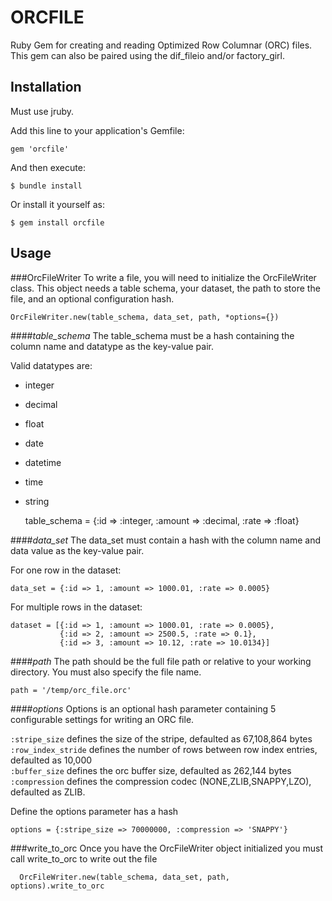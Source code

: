# ORCFILE
Ruby Gem for creating and reading Optimized Row Columnar (ORC) files.
This gem can also be paired using the dif_fileio and/or factory_girl.

## Installation
Must use jruby.

Add this line to your application's Gemfile:

    gem 'orcfile'

And then execute:

    $ bundle install

Or install it yourself as:

    $ gem install orcfile

## Usage
###OrcFileWriter
To write a file, you will need to initialize the OrcFileWriter class.
This object needs a table schema, your dataset, the path to store the file, and an optional configuration hash.
    
    OrcFileWriter.new(table_schema, data_set, path, *options={}) 
####*table_schema*
The table_schema must be a hash containing the column name and datatype as the key-value pair.
      
Valid datatypes are:    
- integer 
- decimal
- float
- date
- datetime
- time
- string  

    
    table_schema = {:id => :integer, :amount => :decimal, :rate => :float}
    
####*data_set*
The data_set must contain a hash with the column name and data value as the key-value pair.

For one row in the dataset:

    data_set = {:id => 1, :amount => 1000.01, :rate => 0.0005}
    
For multiple rows in the dataset:

    dataset = [{:id => 1, :amount => 1000.01, :rate => 0.0005},
               {:id => 2, :amount => 2500.5, :rate => 0.1},
               {:id => 3, :amount => 10.12, :rate => 10.0134}]

####*path*
The path should be the full file path or relative to your working directory. You must also specify the file name.

    path = '/temp/orc_file.orc'
    
####*options*
Options is an optional hash parameter containing 5 configurable settings for writing an ORC file.
   
   `:stripe_size` defines the size of the stripe, defaulted as 67,108,864 bytes <br>
   `:row_index_stride` defines the number of rows between row index entries, defaulted as 10,000 <br>
   `:buffer_size` defines the orc buffer size, defaulted as 262,144 bytes <br>
   `:compression` defines the compression codec (NONE,ZLIB,SNAPPY,LZO), defaulted as ZLIB. <br>
    
Define the options parameter has a hash
    
    options = {:stripe_size => 70000000, :compression => 'SNAPPY'}
  
###write_to_orc
Once you have the OrcFileWriter object initialized you must call write_to_orc to write out the file

      OrcFileWriter.new(table_schema, data_set, path, options).write_to_orc

